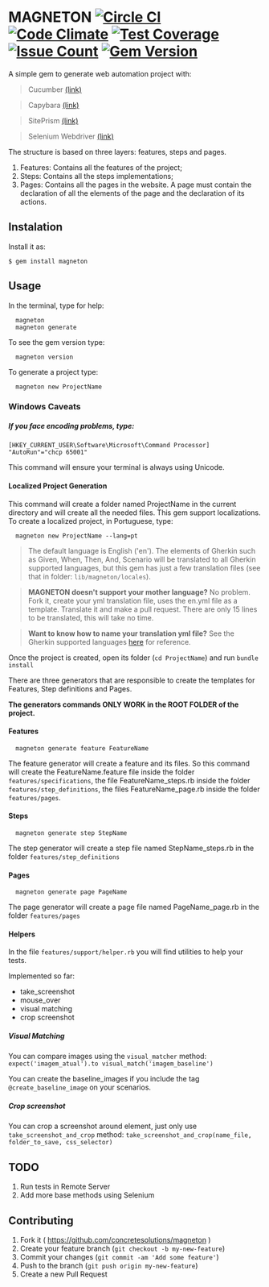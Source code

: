 # MAGNETON [![Circle CI](https://circleci.com/gh/concretesolutions/magneton.svg?style=shield)](https://circleci.com/gh/concretesolutions/magneton) [![Code Climate](https://codeclimate.com/github/concretesolutions/magneton.png)](https://codeclimate.com/github/concretesolutions/magneton) [![Test Coverage](https://codeclimate.com/github/concretesolutions/magneton/badges/coverage.svg)](https://codeclimate.com/github/concretesolutions/magneton/coverage) [![Issue Count](https://codeclimate.com/github/concretesolutions/magneton/badges/issue_count.svg)](https://codeclimate.com/github/concretesolutions/magneton) [![Gem Version](https://badge.fury.io/rb/magneton.svg)](https://badge.fury.io/rb/magneton)

A simple gem to generate web automation project with:

> Cucumber [(link)](https://cucumber.io/)

> Capybara [(link)](https://github.com/jnicklas/capybara)

> SitePrism [(link)](https://github.com/natritmeyer/site_prism)

> Selenium Webdriver [(link)](http://www.seleniumhq.org/)

 The structure is based on three layers: features, steps and pages.

1. Features: Contains all the features of the project;
2. Steps: Contains all the steps implementations;
3. Pages: Contains all the pages in the website. A page must contain the declaration of all the elements of the page and the declaration of its actions.

## Instalation

Install it as:

    $ gem install magneton

## Usage

In the terminal, type for help:

```
  magneton
  magneton generate
```

To see the gem version type:

```
  magneton version
```

To generate a project type:

```
  magneton new ProjectName
```

### Windows Caveats

##### If you face encoding problems, type: #####
```
[HKEY_CURRENT_USER\Software\Microsoft\Command Processor] "AutoRun"="chcp 65001"
```
This command will ensure your terminal is always using Unicode.

#### Localized Project Generation
This command will create a folder named ProjectName in the current directory and will create all the needed files. This gem support localizations. To create a localized project, in Portuguese, type:

```
  magneton new ProjectName --lang=pt
```

> The default language is English ('en'). The elements of Gherkin such as Given, When, Then, And, Scenario will be translated to all Gherkin supported languages, but this gem has just a few translation files (see that in folder: `lib/magneton/locales`).

  > **MAGNETON doesn't support your mother language?** No problem. Fork it, create your yml translation file, uses the en.yml file as a template. Translate it and make a pull request. There are only 15 lines to be translated, this will take no time.

  > **Want to know how to name your translation yml file?** See the Gherkin supported languages [here](https://github.com/cucumber/gherkin/blob/master/lib/gherkin/i18n.json) for reference.

Once the project is created, open its folder (`cd ProjectName`) and run `bundle install`

There are three generators that are responsible to create the templates for Features, Step definitions and Pages.

**The generators commands ONLY WORK in the ROOT FOLDER of the project.**

#### Features

```
  magneton generate feature FeatureName
```
The feature generator will create a feature and its files. So this command will create the FeatureName.feature file inside the folder `features/specifications`, the file FeatureName_steps.rb inside the folder `features/step_definitions`, the files FeatureName_page.rb inside the folder `features/pages`.

#### Steps

```
  magneton generate step StepName
```
The step generator will create a step file named StepName_steps.rb in the folder  `features/step_definitions`


#### Pages

```
  magneton generate page PageName
```

The page generator will create a page file named PageName_page.rb in the folder `features/pages`

#### Helpers

In the file `features/support/helper.rb` you will find utilities to help your tests.

Implemented so far:
- take_screenshot
- mouse_over
- visual matching
- crop screenshot

##### Visual Matching

You can compare images using the `visual_matcher` method:
`expect('imagem_atual').to visual_match('imagem_baseline')`

You can create the baseline_images if you include the tag `@create_baseline_image` on your scenarios.

##### Crop screenshot

You can crop a screenshot around element, just only use  `take_screenshot_and_crop` method:
`take_screenshot_and_crop(name_file, folder_to_save, css_selector)`

## TODO

1. Run tests in Remote Server
2. Add more base methods using Selenium

## Contributing

1. Fork it ( https://github.com/concretesolutions/magneton )
2. Create your feature branch (`git checkout -b my-new-feature`)
3. Commit your changes (`git commit -am 'Add some feature'`)
4. Push to the branch (`git push origin my-new-feature`)
5. Create a new Pull Request
